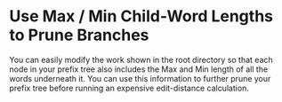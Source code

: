 # Use Max / Min Child-Word Lengths to Prune Branches
You can easily modify the work shown in the root directory so that each node in your prefix tree also includes the Max and Min length of all the words underneath it.
You can use this information to further prune your prefix tree before running an expensive edit-distance calculation.
